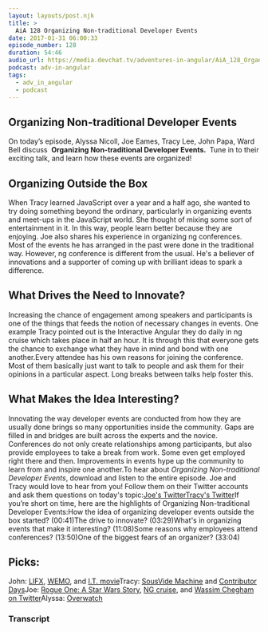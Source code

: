```yaml
---
layout: layouts/post.njk
title: >
  AiA 128 Organizing Non-traditional Developer Events
date: 2017-01-31 06:00:33
episode_number: 128
duration: 54:46
audio_url: https://media.devchat.tv/adventures-in-angular/AiA_128_Organizing_Non_-_Traditional_Developer_Events.mp3
podcast: adv-in-angular
tags:
  - adv_in_angular
  - podcast
---
```


## **Organizing Non-traditional Developer Events**

On today’s episode, Alyssa Nicoll, Joe Eames, Tracy Lee, John Papa, Ward Bell discuss&nbsp; **Organizing Non-traditional Developer Events.&nbsp;** Tune in to their exciting talk, and learn how these events&nbsp;are organized!

## Organizing Outside the Box

When Tracy learned JavaScript over a year and a half ago, she wanted to try doing something beyond the ordinary, particularly in organizing events and meet-ups in the JavaScript world. She thought of mixing some sort of entertainment in it. In this way, people learn better because they are enjoying.&nbsp;Joe also shares his experience in organizing ng conferences. Most of the events he has arranged in the past were done in the traditional way. However, ng conference is different from the usual. He's a believer of innovations and a supporter of&nbsp;coming up with brilliant ideas to spark a difference.

## What Drives the Need to Innovate?

Increasing the chance of engagement among speakers and participants is one of the things that feeds the notion&nbsp;of necessary changes in events.&nbsp;One example Tracy pointed out is the Interactive Angular they do daily in ng cruise which takes place in half an hour. It is through this that everyone gets the chance to exchange what they have in mind and bond with one another.Every attendee has his own reasons for joining the conference. Most of them basically just want to talk to people and ask them for their opinions in a particular aspect. Long breaks between talks help foster this.

## What Makes the Idea Interesting?

Innovating the way developer events are conducted from how they are usually done brings so many opportunities inside the community. Gaps are filled in and bridges are built across the experts and the novice. Conferences do not only create relationships among participants, but also provide employees to take a break from work. Some even get employed right there and then. Improvements in events hype up the community to learn from and inspire one another.To hear about _Organizing Non-traditional Developer Events_, download and listen to the entire episode. Joe and Tracy&nbsp;would love to hear from you! Follow them on their Twitter accounts and ask them questions on today's topic:[Joe's Twitter](https://twitter.com/josepheames)[Tracy's Twitter](https://twitter.com/ladyleet)If you’re short on time, here are the highlights of Organizing Non-traditional Developer Events:How the idea of organizing developer events outside the box started? (00:41)The drive to innovate? (03:29)What's in organizing events that make it interesting? (11:08)Some reasons why employees attend conferences? (13:50)One of the biggest fears of an organizer? (33:04)

## **Picks:**

John:&nbsp;[LIFX](http://www.lifx.com/), [WEMO](http://www.wemo.com/), and [I.T. movie](http://www.imdb.com/title/tt2679552/)Tracy: [SousVide Machine](https://www.sousvidesupreme.com/)&nbsp;and [Contributor Days](http://contributordays.com/)Joe: [Rogue One: A Star Wars Story](http://www.starwars.com/films/rogue-one), [NG cruise](https://ngcruise.com/#/), and [Wassim Chegham on Twitter](https://twitter.com/manekinekko/status/815710194831392769)Alyssa: [Overwatch](https://playoverwatch.com/en-us/)

### Transcript
